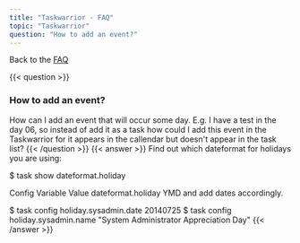 ```yaml
---
title: "Taskwarrior - FAQ"
topic: "Taskwarrior"
question: "How to add an event?"
---
```


Back to the [FAQ](/support/faq)

{{< question >}}
### How to add an event?
How can I add an event that will occur some day. E.g. I have a test in the day 06, so instead of add it as a task how could I add this event in the Taskwarrior for it appears in the callendar but doesn't appear in the task list?
{{< /question >}}
{{< answer >}}
Find out which dateformat for holidays you are using:

$ task show dateformat.holiday

Config Variable    Value
dateformat.holiday YMD
and add dates accordingly.

$ task config holiday.sysadmin.date 20140725
$ task config holiday.sysadmin.name "System Administrator Appreciation Day"
{{< /answer >}}
